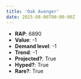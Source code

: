 ```yaml
---
title: 'Oak Avenger'
date: 2025-08-06T00:00:00Z
---
```

- **RAP**: 6890
- **Value**: -1
- **Demand level**: -1
- **Trend**: -1
- **Projected?**: True
- **Hyped?**: True
- **Rare?**: True
